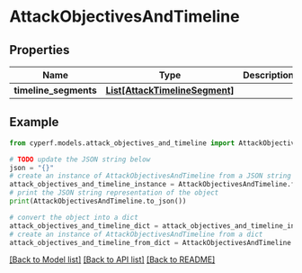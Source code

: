 # AttackObjectivesAndTimeline


## Properties

Name | Type | Description | Notes
------------ | ------------- | ------------- | -------------
**timeline_segments** | [**List[AttackTimelineSegment]**](AttackTimelineSegment.md) |  | 

## Example

```python
from cyperf.models.attack_objectives_and_timeline import AttackObjectivesAndTimeline

# TODO update the JSON string below
json = "{}"
# create an instance of AttackObjectivesAndTimeline from a JSON string
attack_objectives_and_timeline_instance = AttackObjectivesAndTimeline.from_json(json)
# print the JSON string representation of the object
print(AttackObjectivesAndTimeline.to_json())

# convert the object into a dict
attack_objectives_and_timeline_dict = attack_objectives_and_timeline_instance.to_dict()
# create an instance of AttackObjectivesAndTimeline from a dict
attack_objectives_and_timeline_from_dict = AttackObjectivesAndTimeline.from_dict(attack_objectives_and_timeline_dict)
```
[[Back to Model list]](../README.md#documentation-for-models) [[Back to API list]](../README.md#documentation-for-api-endpoints) [[Back to README]](../README.md)


